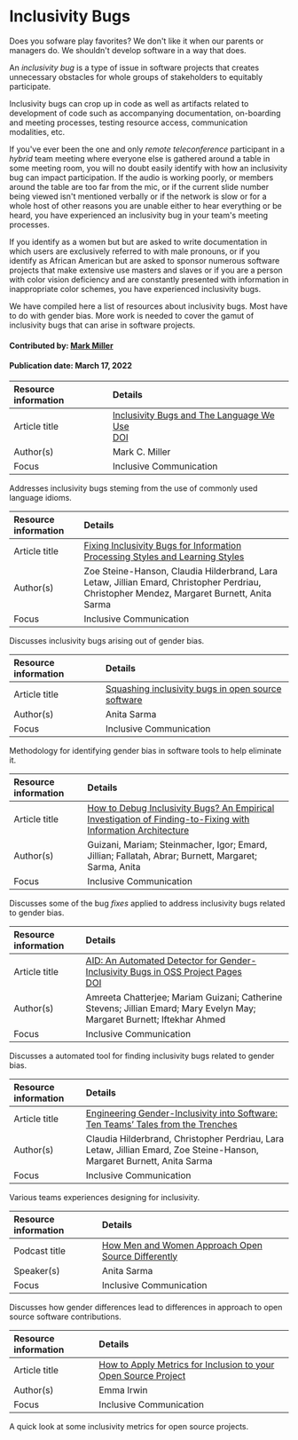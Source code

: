 # Inclusivity Bugs

<!--deck text start-->
Does you sofware play favorites? We don't like it when our parents or managers do. We shouldn't develop software in a way that does.
<!--deck text end-->

An *inclusivity bug* is a type of issue in software projects that creates unnecessary obstacles for whole groups of stakeholders to equitably participate.

Inclusivity bugs can crop up in code as well as artifacts related to development of code such as accompanying documentation, on-boarding and meeting processes, testing resource access, communication modalities, etc.

If you've ever been the one and only *remote teleconference* participant in a *hybrid* team meeting where everyone else is gathered around a table in some meeting room, you will no doubt easily identify with how an inclusivity bug can impact participation.
If the audio is working poorly, or members around the table are too far from the mic, or if the current slide number being viewed isn't mentioned verbally or if the network is slow or for a whole host of other reasons you are unable either to hear everything or be heard, you have experienced an inclusivity bug in your team's meeting processes.

If you identify as a women but but are asked to write documentation in which users are exclusively referred to with male pronouns, or if you identify as African American but are asked to sponsor numerous software projects that make extensive use masters and slaves or if you are a person with color vision deficiency and are constantly presented with information in inappropriate color schemes, you have experienced inclusivity bugs.

We have compiled here a list of resources about inclusivity bugs.
Most have to do with gender bias.
More work is needed to cover the gamut of inclusivity bugs that can arise in software projects.

#### Contributed by: [Mark Miller](https://github.com/markcmiller86)
#### Publication date: March 17, 2022

Resource information | Details
:--- | :---
Article title | [Inclusivity Bugs and The Language We Use](https://www.computer.org/csdl/magazine/cs/2021/06/09658239/1zw1kDaA63e)<br> [DOI](10.1109/MCSE.2021.3125473)
Author(s) | Mark C. Miller
Focus | Inclusive Communication

Addresses inclusivity bugs steming from the use of commonly used language idioms.

Resource information | Details
:--- | :---
Article title | [Fixing Inclusivity Bugs for Information Processing Styles and Learning Styles](https://arxiv.org/abs/1905.02813)
Author(s) | Zoe Steine-Hanson, Claudia Hilderbrand, Lara Letaw, Jillian Emard, Christopher Perdriau, Christopher Mendez, Margaret Burnett, Anita Sarma
Focus | Inclusive Communication

Discusses inclusivity bugs arising out of gender bias.

Resource information | Details
:--- | :---
Article title | [Squashing inclusivity bugs in open source software](https://opensource.com/article/18/8/inclusivity-bugs-open-source-software)
Author(s) | Anita Sarma
Focus | Inclusive Communication

Methodology for identifying gender bias in software tools to help eliminate it.

Resource information | Details
:--- | :---
Article title | [How to Debug Inclusivity Bugs? An Empirical Investigation of Finding-to-Fixing with Information Architecture](https://ir.library.oregonstate.edu/concern/defaults/8049gc556)
Author(s) | Guizani, Mariam; Steinmacher, Igor; Emard, Jillian; Fallatah, Abrar; Burnett, Margaret; Sarma, Anita
Focus | Inclusive Communication

Discusses some of the bug *fixes* applied to address inclusivity bugs related to gender bias.

Resource information | Details
:--- | :---
Article title | [AID: An Automated Detector for Gender-Inclusivity Bugs in OSS Project Pages](https://ieeexplore.ieee.org/document/9402060)<br>[DOI](10.1109/ICSE43902.2021.00128)
Author(s) | Amreeta Chatterjee; Mariam Guizani; Catherine Stevens; Jillian Emard; Mary Evelyn May; Margaret Burnett; Iftekhar Ahmed
Focus | Inclusive Communication

Discusses a automated tool for finding inclusivity bugs related to gender bias.

Resource information | Details
:--- | :---
Article title | [Engineering Gender-Inclusivity into Software: Ten Teams’ Tales from the Trenches](https://par.nsf.gov/servlets/purl/10226803)
Author(s) | Claudia Hilderbrand, Christopher Perdriau, Lara Letaw, Jillian Emard, Zoe Steine-Hanson, Margaret Burnett, Anita Sarma
Focus | Inclusive Communication

Various teams experiences designing for inclusivity.

Resource information | Details
:--- | :---
Podcast title | [How Men and Women Approach Open Source Differently](https://thenewstack.io/how-men-and-women-approach-open-source-differently/)
Speaker(s) | Anita Sarma
Focus | Inclusive Communication

Discusses how gender differences lead to differences in approach to open source software contributions.

Resource information | Details
:--- | :---
Article title | [How to Apply Metrics for Inclusion to your Open Source Project](https://medium.com/@sunnydeveloper/how-to-apply-metrics-for-inclusion-to-your-open-source-project-71b4e31a7b0c)
Author(s) | Emma Irwin
Focus | Inclusive Communication

A quick look at some inclusivity metrics for open source projects.

<!---
Publish: yes
Pinned: no
Topics: Software process improvement, Documentation, Strategies for more effective teams
RSS update: 2021-11-22
--->
